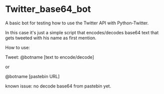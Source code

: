 # Twitter_base64_bot

A basic bot for testing how to use the Twitter API with Python-Twitter.

In this case it's just a simple script that encodes/decodes base64 text that gets tweeted with his name as first mention.

How to use:

Tweet:
@botname [text to encode/decode]

or

@botname [pastebin URL]

known issue: no decode base64 from pastebin yet.
